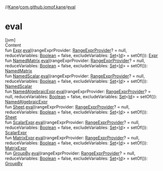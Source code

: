 //[Kane](../index.md)/[com.github.jomof.kane](index.md)/[eval](eval.md)



# eval  
[jvm]  
Content  
fun [Expr](-expr/index.md).[eval](eval.md)(rangeExprProvider: [RangeExprProvider](../com.github.jomof.kane.impl.sheet/-range-expr-provider/index.md)? = null, reduceVariables: [Boolean](https://kotlinlang.org/api/latest/jvm/stdlib/kotlin/-boolean/index.html) = false, excludeVariables: [Set](https://kotlinlang.org/api/latest/jvm/stdlib/kotlin.collections/-set/index.html)<[Id](../com.github.jomof.kane.impl/index.md#%5Bcom.github.jomof.kane.impl%2FId%2F%2F%2FPointingToDeclaration%2F%5D%2FClasslikes%2F-637547099)> = setOf()): [Expr](-expr/index.md)  
fun [NamedMatrix](../com.github.jomof.kane.impl/-named-matrix/index.md).[eval](eval.md)(rangeExprProvider: [RangeExprProvider](../com.github.jomof.kane.impl.sheet/-range-expr-provider/index.md)? = null, reduceVariables: [Boolean](https://kotlinlang.org/api/latest/jvm/stdlib/kotlin/-boolean/index.html) = false, excludeVariables: [Set](https://kotlinlang.org/api/latest/jvm/stdlib/kotlin.collections/-set/index.html)<[Id](../com.github.jomof.kane.impl/index.md#%5Bcom.github.jomof.kane.impl%2FId%2F%2F%2FPointingToDeclaration%2F%5D%2FClasslikes%2F-637547099)> = setOf()): [NamedMatrix](../com.github.jomof.kane.impl/-named-matrix/index.md)  
fun [NamedScalar](../com.github.jomof.kane.impl/-named-scalar/index.md).[eval](eval.md)(rangeExprProvider: [RangeExprProvider](../com.github.jomof.kane.impl.sheet/-range-expr-provider/index.md)? = null, reduceVariables: [Boolean](https://kotlinlang.org/api/latest/jvm/stdlib/kotlin/-boolean/index.html) = false, excludeVariables: [Set](https://kotlinlang.org/api/latest/jvm/stdlib/kotlin.collections/-set/index.html)<[Id](../com.github.jomof.kane.impl/index.md#%5Bcom.github.jomof.kane.impl%2FId%2F%2F%2FPointingToDeclaration%2F%5D%2FClasslikes%2F-637547099)> = setOf()): [NamedScalar](../com.github.jomof.kane.impl/-named-scalar/index.md)  
fun [NamedAlgebraicExpr](../com.github.jomof.kane.impl/-named-algebraic-expr/index.md).[eval](eval.md)(rangeExprProvider: [RangeExprProvider](../com.github.jomof.kane.impl.sheet/-range-expr-provider/index.md)? = null, reduceVariables: [Boolean](https://kotlinlang.org/api/latest/jvm/stdlib/kotlin/-boolean/index.html) = false, excludeVariables: [Set](https://kotlinlang.org/api/latest/jvm/stdlib/kotlin.collections/-set/index.html)<[Id](../com.github.jomof.kane.impl/index.md#%5Bcom.github.jomof.kane.impl%2FId%2F%2F%2FPointingToDeclaration%2F%5D%2FClasslikes%2F-637547099)> = setOf()): [NamedAlgebraicExpr](../com.github.jomof.kane.impl/-named-algebraic-expr/index.md)  
fun [Sheet](../com.github.jomof.kane.impl.sheet/-sheet/index.md).[eval](eval.md)(rangeExprProvider: [RangeExprProvider](../com.github.jomof.kane.impl.sheet/-range-expr-provider/index.md)? = null, reduceVariables: [Boolean](https://kotlinlang.org/api/latest/jvm/stdlib/kotlin/-boolean/index.html) = false, excludeVariables: [Set](https://kotlinlang.org/api/latest/jvm/stdlib/kotlin.collections/-set/index.html)<[Id](../com.github.jomof.kane.impl/index.md#%5Bcom.github.jomof.kane.impl%2FId%2F%2F%2FPointingToDeclaration%2F%5D%2FClasslikes%2F-637547099)> = setOf()): [Sheet](../com.github.jomof.kane.impl.sheet/-sheet/index.md)  
fun [ScalarExpr](-scalar-expr/index.md).[eval](eval.md)(rangeExprProvider: [RangeExprProvider](../com.github.jomof.kane.impl.sheet/-range-expr-provider/index.md)? = null, reduceVariables: [Boolean](https://kotlinlang.org/api/latest/jvm/stdlib/kotlin/-boolean/index.html) = false, excludeVariables: [Set](https://kotlinlang.org/api/latest/jvm/stdlib/kotlin.collections/-set/index.html)<[Id](../com.github.jomof.kane.impl/index.md#%5Bcom.github.jomof.kane.impl%2FId%2F%2F%2FPointingToDeclaration%2F%5D%2FClasslikes%2F-637547099)> = setOf()): [ScalarExpr](-scalar-expr/index.md)  
fun [MatrixExpr](-matrix-expr/index.md).[eval](eval.md)(rangeExprProvider: [RangeExprProvider](../com.github.jomof.kane.impl.sheet/-range-expr-provider/index.md)? = null, reduceVariables: [Boolean](https://kotlinlang.org/api/latest/jvm/stdlib/kotlin/-boolean/index.html) = false, excludeVariables: [Set](https://kotlinlang.org/api/latest/jvm/stdlib/kotlin.collections/-set/index.html)<[Id](../com.github.jomof.kane.impl/index.md#%5Bcom.github.jomof.kane.impl%2FId%2F%2F%2FPointingToDeclaration%2F%5D%2FClasslikes%2F-637547099)> = setOf()): [MatrixExpr](-matrix-expr/index.md)  
fun [GroupBy](../com.github.jomof.kane.impl.sheet/-group-by/index.md).[eval](eval.md)(rangeExprProvider: [RangeExprProvider](../com.github.jomof.kane.impl.sheet/-range-expr-provider/index.md)? = null, reduceVariables: [Boolean](https://kotlinlang.org/api/latest/jvm/stdlib/kotlin/-boolean/index.html) = false, excludeVariables: [Set](https://kotlinlang.org/api/latest/jvm/stdlib/kotlin.collections/-set/index.html)<[Id](../com.github.jomof.kane.impl/index.md#%5Bcom.github.jomof.kane.impl%2FId%2F%2F%2FPointingToDeclaration%2F%5D%2FClasslikes%2F-637547099)> = setOf()): [GroupBy](../com.github.jomof.kane.impl.sheet/-group-by/index.md)  



